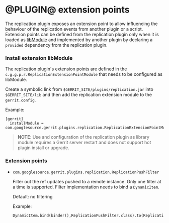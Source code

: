 @PLUGIN@ extension points
==============

The replication plugin exposes an extension point to allow influencing the behaviour of the replication events from another plugin or a script.
Extension points can be defined from the replication plugin only when it is loaded as [libModule](/config-gerrit.html#gerrit.installModule) and
implemented by another plugin by declaring a `provided` dependency from the replication plugin.

### Install extension libModule

The replication plugin's extension points are defined in the `c.g.g.p.r.ReplicationExtensionPointModule`
that needs to be configured as libModule.

Create a symbolic link from `$GERRIT_SITE/plugins/replication.jar` into `$GERRIT_SITE/lib` and then add
the replication extension module to the `gerrit.config`.

Example:

```
[gerrit]
  installModule = com.googlesource.gerrit.plugins.replication.ReplicationExtensionPointModule
```

> **NOTE**: Use and configuration of the replication plugin as library module requires a Gerrit server restart and does not support hot plugin install or upgrade.


### Extension points

* `com.googlesource.gerrit.plugins.replication.ReplicationPushFilter`

  Filter out the ref updates pushed to a remote instance.
  Only one filter at a time is supported. Filter implementation needs to bind a `DynamicItem`.

  Default: no filtering

  Example:

  ```
  DynamicItem.bind(binder(),ReplicationPushFilter.class).to(ReplicationPushFilterImpl.class);
  ```
